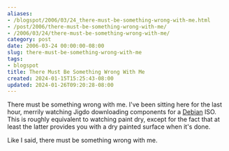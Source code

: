 ```yaml
---
aliases:
- /blogspot/2006/03/24_there-must-be-something-wrong-with-me.html
- /post/2006/there-must-be-something-wrong-with-me/
- /2006/03/24/there-must-be-something-wrong-with-me/
category: post
date: 2006-03-24 00:00:00-08:00
slug: there-must-be-something-wrong-with-me
tags:
- blogspot
title: There Must Be Something Wrong With Me
created: 2024-01-15T15:25:43-08:00
updated: 2024-01-26T09:20:28-08:00
---
```


There must be something wrong with me. I've been sitting here for the last hour, merrily watching Jigdo downloading components for a [Debian](http://www.debian.org) ISO. This is roughly equivalent to watching paint dry, except for the fact that at least the latter provides you with a dry painted surface when it's done.

Like I said, there must be something wrong with me.
